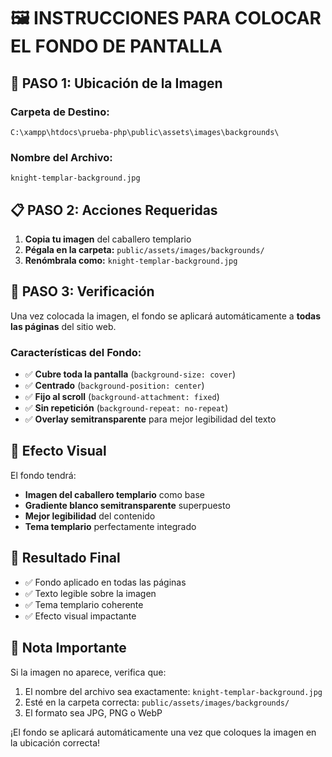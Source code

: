 # 🖼️ **INSTRUCCIONES PARA COLOCAR EL FONDO DE PANTALLA**

## 📁 **PASO 1: Ubicación de la Imagen**

### **Carpeta de Destino:**
```
C:\xampp\htdocs\prueba-php\public\assets\images\backgrounds\
```

### **Nombre del Archivo:**
```
knight-templar-background.jpg
```

## 📋 **PASO 2: Acciones Requeridas**

1. **Copia tu imagen** del caballero templario
2. **Pégala en la carpeta:** `public/assets/images/backgrounds/`
3. **Renómbrala como:** `knight-templar-background.jpg`

## 🎯 **PASO 3: Verificación**

Una vez colocada la imagen, el fondo se aplicará automáticamente a **todas las páginas** del sitio web.

### **Características del Fondo:**
- ✅ **Cubre toda la pantalla** (`background-size: cover`)
- ✅ **Centrado** (`background-position: center`)
- ✅ **Fijo al scroll** (`background-attachment: fixed`)
- ✅ **Sin repetición** (`background-repeat: no-repeat`)
- ✅ **Overlay semitransparente** para mejor legibilidad del texto

## 🎨 **Efecto Visual**

El fondo tendrá:
- **Imagen del caballero templario** como base
- **Gradiente blanco semitransparente** superpuesto
- **Mejor legibilidad** del contenido
- **Tema templario** perfectamente integrado

## 🚀 **Resultado Final**

- ✅ Fondo aplicado en todas las páginas
- ✅ Texto legible sobre la imagen
- ✅ Tema templario coherente
- ✅ Efecto visual impactante

## 📝 **Nota Importante**

Si la imagen no aparece, verifica que:
1. El nombre del archivo sea exactamente: `knight-templar-background.jpg`
2. Esté en la carpeta correcta: `public/assets/images/backgrounds/`
3. El formato sea JPG, PNG o WebP

¡El fondo se aplicará automáticamente una vez que coloques la imagen en la ubicación correcta!





